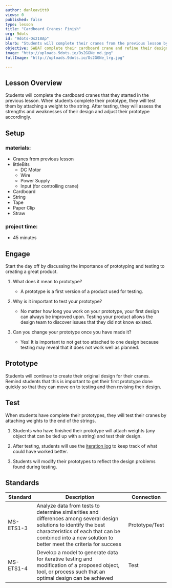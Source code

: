 ```yaml
---
author: danleavitt0
views: 0
published: false
type: lesson
title: "Cardboard Cranes: Finish"
org: 9dots
id: "9dots-Os218Ap"
blurb: "Students will complete their cranes from the previous lesson by testing and modifying their designs. #NGSS-MS-ETS1-3 #NGSS-MS-ETS1-4"
objective: SWBAT complete their cardboard crane and refine their design through prototyping and testing.
image: "http://uploads.9dots.io/Os2GGNe_md.jpg"
fullImage: "http://uploads.9dots.io/Os2GGNe_lrg.jpg"

---
```


## Lesson Overview
Students will complete the cardboard cranes that they started in the previous lesson. When students complete their prototype, they will test them by attaching a weight to the string. After testing, they will assess the strengths and weaknesses of their design and adjust their prototype accordingly.

## Setup

### materials:

- Cranes from previous lesson
- littleBits
	- DC Motor
	- Wire
	- Power Supply
	- Input (for controlling crane)
- Cardboard
- String
- Tape
- Paper Clip
- Straw

### project time:

- 45 minutes

## Engage
Start the day off by discussing the importance of prototyping and testing to creating a great product.

1. What does it mean to prototype?
	- A prototype is a first version of a product used for testing.
 
2. Why is it important to test your prototype?
	- No matter how long you work on your prototype, your first design can always be improved upon. Testing your product allows the  design team to discover issues that they did not know existed.
    
3. Can you change your prototype once you have made it?
	- Yes! It is important to not get too attached to one design because testing may reveal that it does not work well as planned.
    
## Prototype
Students will continue to create their original design for their cranes. Remind students that this is important to get their first prototype done quickly so that they can move on to testing and then  revising their design.

## Test
When students have complete their prototypes, they will test their cranes by attaching weights to the end of the strings.

1. Students who have finished their prototype will attach weights (any object that can be tied up with a string) and test their design.

2. After testing, students will use the [iteration log]() to keep track of what could have worked better.

3. Students will modify their prototypes to reflect the design problems found during testing.

## Standards

| Standard      | Description   | Connection  |
| ------------- |---------------| ------ |
| MS-ETS1-3 | Analyze data from tests to determine similarities and differences among several design solutions to identify the best characteristics of each that can be combined into a new solution to better meet the criteria for success | Prototype/Test |
| MS-ETS1-4 | Develop a model to generate data for iterative testing and modification of a proposed object, tool, or process such that an optimal design can be achieved | Test |
